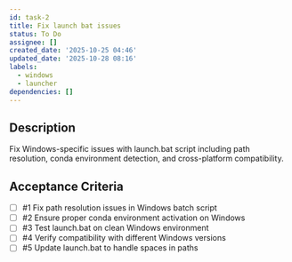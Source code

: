 ```yaml
---
id: task-2
title: Fix launch bat issues
status: To Do
assignee: []
created_date: '2025-10-25 04:46'
updated_date: '2025-10-28 08:16'
labels:
  - windows
  - launcher
dependencies: []
---
```


## Description

<!-- SECTION:DESCRIPTION:BEGIN -->
Fix Windows-specific issues with launch.bat script including path resolution, conda environment detection, and cross-platform compatibility.
<!-- SECTION:DESCRIPTION:END -->

## Acceptance Criteria
<!-- AC:BEGIN -->
- [ ] #1 Fix path resolution issues in Windows batch script
- [ ] #2 Ensure proper conda environment activation on Windows
- [ ] #3 Test launch.bat on clean Windows environment
- [ ] #4 Verify compatibility with different Windows versions
- [ ] #5 Update launch.bat to handle spaces in paths
<!-- AC:END -->
